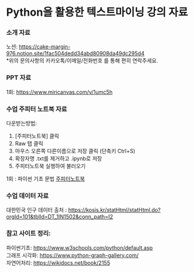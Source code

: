 # Python을 활용한 텍스트마이닝 강의 자료
### 소개 자료 <br>
노션: https://cake-margin-976.notion.site/1fac504dedd34abd80908da49dc295d4 <br>
*위의 문의사항의 카카오톡/이메일/전화번호 를 통해 편히 연락주세요. 

### PPT 자료 <br>
1회: https://www.miricanvas.com/v/1umc5h <br>

### 수업 주피터 노트북 자료 <br>
다운받는방법:
1. [주피터노트북] 클릭
2. Raw 탭 클릭
3. 마우스 오른쪽 다른이름으로 저장 클릭 (단축키 Ctrl+S)
4. 확장자명 .txt를 제거하고 .ipynb로 저장
5. 주피터노트북 실행하여 불러오기

1회 : 파이썬 기초 문법 [주피터노트북](https://github.com/Hanbi-Kim/TextMining/blob/main/Chapter01_%ED%8C%8C%EC%9D%B4%EC%8D%AC%20%EA%B8%B0%EC%B4%88.ipynb) <br>

### 수업 데이터 자료 <br>
대한민국 인구 데이터 출처 : https://kosis.kr/statHtml/statHtml.do?orgId=101&tblId=DT_1IN1502&conn_path=I2 <br>

### 참고 사이트 정리: <br>
파이썬기초: https://www.w3schools.com/python/default.asp <br>
그래프 시각화: https://www.python-graph-gallery.com/ <br>
자연어처리: https://wikidocs.net/book/2155 <br>


